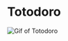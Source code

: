 # Totodoro

![Gif of Totodoro]("https://raw.githubusercontent.com/seanstrom/Totodoro/trunk/assets/images/totodoro.gif")
